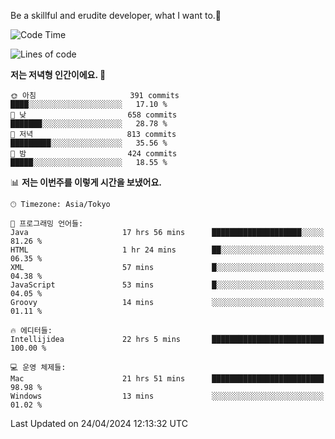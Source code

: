 Be a skillful and erudite developer, what I want to.👶

<!--START_SECTION:waka-->
![Code Time](http://img.shields.io/badge/Code%20Time-730%20hrs%2015%20mins-blue)

![Lines of code](https://img.shields.io/badge/%EC%A0%80%EB%8A%94%20%EC%97%AC%ED%83%9C%EA%B9%8C%EC%A7%80%20-1.6%20million%20%EC%A4%84%EC%9D%98%20%EC%BD%94%EB%93%9C%EB%A5%BC%20%EC%9E%91%EC%84%B1%ED%96%88%EC%96%B4%EC%9A%94.-blue)

**저는 저녁형 인간이에요. 🦉** 

```text
🌞 아침                     391 commits         ████░░░░░░░░░░░░░░░░░░░░░   17.10 % 
🌆 낮　                     658 commits         ███████░░░░░░░░░░░░░░░░░░   28.78 % 
🌃 저녁                     813 commits         █████████░░░░░░░░░░░░░░░░   35.56 % 
🌙 밤　                     424 commits         █████░░░░░░░░░░░░░░░░░░░░   18.55 % 
```


📊 **저는 이번주를 이렇게 시간을 보냈어요.** 

```text
🕑︎ Timezone: Asia/Tokyo

💬 프로그래밍 언어들: 
Java                     17 hrs 56 mins      ████████████████████░░░░░   81.26 % 
HTML                     1 hr 24 mins        ██░░░░░░░░░░░░░░░░░░░░░░░   06.35 % 
XML                      57 mins             █░░░░░░░░░░░░░░░░░░░░░░░░   04.38 % 
JavaScript               53 mins             █░░░░░░░░░░░░░░░░░░░░░░░░   04.05 % 
Groovy                   14 mins             ░░░░░░░░░░░░░░░░░░░░░░░░░   01.11 % 

🔥 에디터들: 
Intellijidea             22 hrs 5 mins       █████████████████████████   100.00 % 

💻 운영 체제들: 
Mac                      21 hrs 51 mins      █████████████████████████   98.98 % 
Windows                  13 mins             ░░░░░░░░░░░░░░░░░░░░░░░░░   01.02 % 
```


 Last Updated on 24/04/2024 12:13:32 UTC
<!--END_SECTION:waka-->
